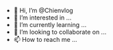 - 👋 Hi, I’m @Chienvlog
- 👀 I’m interested in ...
- 🌱 I’m currently learning ...
- 💞️ I’m looking to collaborate on ...
- 📫 How to reach me ...

<!---
Chienvlog/Chienvlog is a ✨ special ✨ repository because its `README.md` (this file) appears on your GitHub profile.
You can click the Preview link to take a look at your changes.
--->
